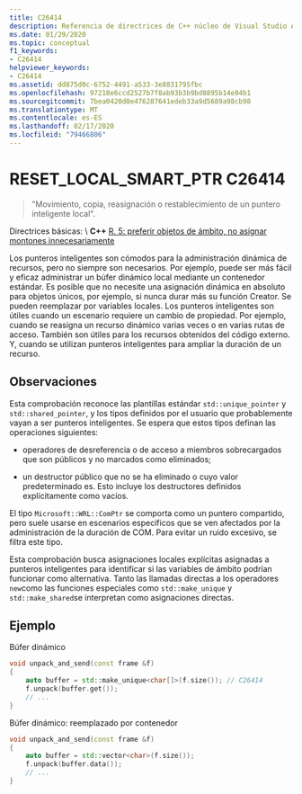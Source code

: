 ```yaml
---
title: C26414
description: Referencia de directrices de C++ núcleo de Visual Studio ADVERTENCIA de análisis de código C26414.
ms.date: 01/29/2020
ms.topic: conceptual
f1_keywords:
- C26414
helpviewer_keywords:
- C26414
ms.assetid: dd875d0c-6752-4491-a533-3e8831795fbc
ms.openlocfilehash: 97218e6ccd2527b7f8ab93b3b9bd8895b14e04b1
ms.sourcegitcommit: 7bea0420d0e476287641edeb33a9d5689a98cb98
ms.translationtype: MT
ms.contentlocale: es-ES
ms.lasthandoff: 02/17/2020
ms.locfileid: "79466806"
---
```

# <a name="c26414-reset_local_smart_ptr"></a>RESET_LOCAL_SMART_PTR C26414

> "Movimiento, copia, reasignación o restablecimiento de un puntero inteligente local".

Directrices básicas: \ **C++**
[R. 5: preferir objetos de ámbito, no asignar montones innecesariamente](https://isocpp.github.io/CppCoreGuidelines/CppCoreGuidelines#Rr-scoped)

Los punteros inteligentes son cómodos para la administración dinámica de recursos, pero no siempre son necesarios. Por ejemplo, puede ser más fácil y eficaz administrar un búfer dinámico local mediante un contenedor estándar. Es posible que no necesite una asignación dinámica en absoluto para objetos únicos, por ejemplo, si nunca durar más su función Creator. Se pueden reemplazar por variables locales. Los punteros inteligentes son útiles cuando un escenario requiere un cambio de propiedad. Por ejemplo, cuando se reasigna un recurso dinámico varias veces o en varias rutas de acceso. También son útiles para los recursos obtenidos del código externo. Y, cuando se utilizan punteros inteligentes para ampliar la duración de un recurso.

## <a name="remarks"></a>Observaciones

Esta comprobación reconoce las plantillas estándar `std::unique_pointer` y `std::shared_pointer`, y los tipos definidos por el usuario que probablemente vayan a ser punteros inteligentes. Se espera que estos tipos definan las operaciones siguientes:

- operadores de desreferencia o de acceso a miembros sobrecargados que son públicos y no marcados como eliminados;

- un destructor público que no se ha eliminado o cuyo valor predeterminado es. Esto incluye los destructores definidos explícitamente como vacíos.

El tipo `Microsoft::WRL::ComPtr` se comporta como un puntero compartido, pero suele usarse en escenarios específicos que se ven afectados por la administración de la duración de COM. Para evitar un ruido excesivo, se filtra este tipo.

Esta comprobación busca asignaciones locales explícitas asignadas a punteros inteligentes para identificar si las variables de ámbito podrían funcionar como alternativa. Tanto las llamadas directas a los operadores `new`como las funciones especiales como `std::make_unique` y `std::make_shared`se interpretan como asignaciones directas.

## <a name="example"></a>Ejemplo

Búfer dinámico

```cpp
void unpack_and_send(const frame &f)
{
    auto buffer = std::make_unique<char[]>(f.size()); // C26414
    f.unpack(buffer.get());
    // ...
}
```

Búfer dinámico: reemplazado por contenedor

```cpp
void unpack_and_send(const frame &f)
{
    auto buffer = std::vector<char>(f.size());
    f.unpack(buffer.data());
    // ...
}
```
